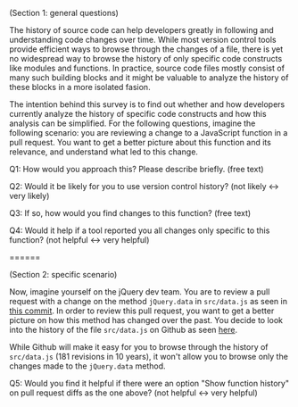 (Section 1: general questions)

The history of source code can help developers greatly in following and understanding code changes over time. While most version control tools provide efficient ways to browse through the changes of a file, there is yet no widespread way to browse the history of only specific code constructs like modules and functions. In practice, source code files mostly consist of many such building blocks and it might be valuable to analyze the history of these blocks in a more isolated fasion.

The intention behind this survey is to find out whether and how developers currently analyze the history of specific code constructs and how this analysis can be simplified. For the following questions, imagine the following scenario: you are reviewing a change to a JavaScript function in a pull request. You want to get a better picture about this function and its relevance, and understand what led to this change.

Q1: How would you approach this? Please describe briefly.
(free text)

Q2: Would it be likely for you to use version control history?
(not likely <-> very likely)

Q3: If so, how would you find changes to this function?
(free text)

Q4: Would it help if a tool reported you all changes only specific to this function?
(not helpful <-> very helpful)

======

(Section 2: specific scenario)

Now, imagine yourself on the jQuery dev team. You are to review a pull request with a change on the method `jQuery.data` in `src/data.js` as seen in [this commit](https://github.com/jquery/jquery/commit/64a289286a743516bce82462200062a647ef3ac0#diff-be99d06c129c1d2d7d05e3876e275e21). In order to review this pull request, you want to get a better picture on how this method has changed over the past. You decide to look into the history of the file `src/data.js` on Github as seen [here](https://github.com/jquery/jquery/commits/master/src/data.js).

While Github will make it easy for you to browse through the history of `src/data.js` (181 revisions in 10 years), it won't allow you to browse only the changes made to the `jQuery.data` method.

Q5: Would you find it helpful if there were an option "Show function history" on pull request diffs as the one above?
(not helpful <-> very helpful)